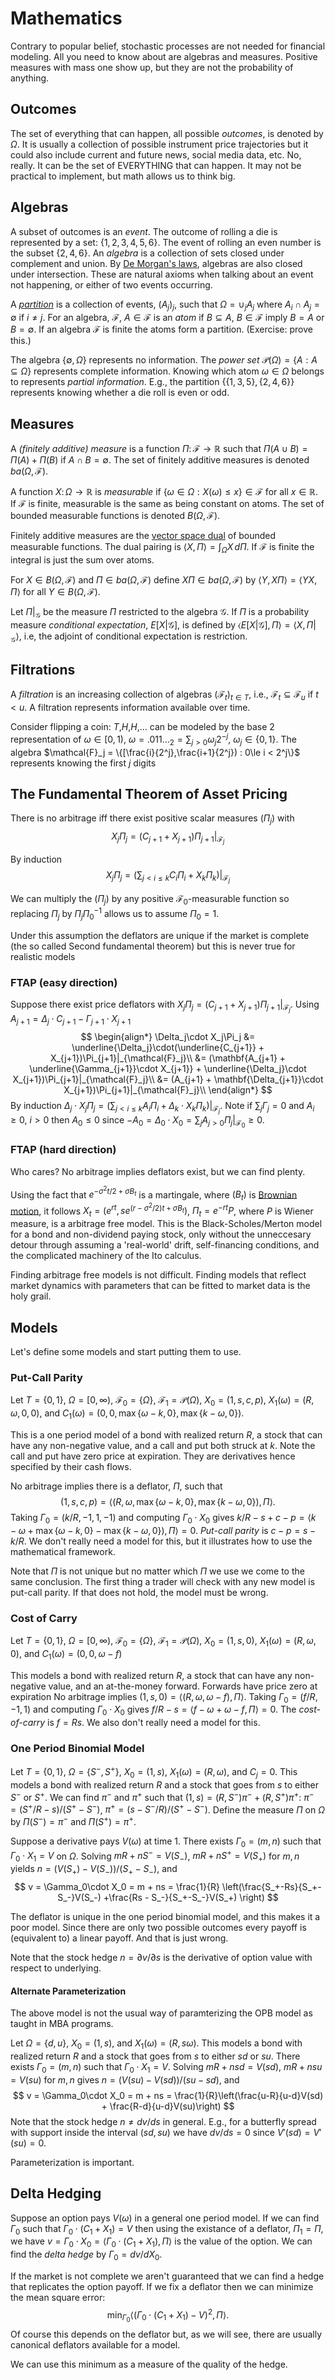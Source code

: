 # Mathematics

Contrary to popular belief, stochastic processes are not needed
for financial modeling. All you need to know about are algebras and
measures. Positive measures with mass one show up, but they
are not the probability of anything.

## Outcomes

The set of everything that can happen, all possible _outcomes_, is
denoted by $\Omega$.  It is usually a collection of possible instrument
price trajectories but it could also include current and future news,
social media data, etc. No, really. It can be the set of EVERYTHING that
can happen. It may not be practical to implement, but math allows us to
think big.

## Algebras

A subset of outcomes is an _event_. The outcome of rolling a die is
represented by a set: $\{1,2,3,4,5,6\}$. The event of rolling an even
number is the subset $\{2,4,6\}$.  An _algebra_ is a collection of sets
closed under complement and union. By
[De Morgan's laws](http://en.wikipedia.org/wiki/De_Morgans_laws),
algebras are also closed under intersection. These are natural axioms when
talking about an event not happening, or either of two events occurring.

A [_partition_](http://en.wikipedia.org/wiki/Partition_of_a_set)
is a collection of events, $(A_j)_j$,
such that $\Omega = \cup_j A_j$ where $A_i\cap A_j =
\emptyset$ if $i\not= j$. For an algebra, $\mathcal{F}$,
$A\in\mathcal{F}$ is an _atom_ if $B\subseteq A$,
$B\in\mathcal{F}$ imply $B=A$ or $B=\emptyset$.
If an algebra $\mathcal{F}$ is finite the atoms form a partition.
(Exercise: prove this.)

The algebra $\{\emptyset,\Omega\}$ represents no
information.
The _power set_ $\mathcal{P}(\Omega) =
\{A:A\subseteq\Omega\}$ represents complete information.
Knowing which atom $\omega\in\Omega$ belongs to represents
_partial information_.
E.g., the partition $\{\{1,3,5\},\{2,4,6\}\}$ represents knowing whether
a die roll is even or odd.

## Measures

A _(finitely additive) measure_ is a function
$\Pi\colon\mathcal{F}\to\mathbb{R}$ such that
$\Pi(A\cup B) = \Pi(A) + \Pi(B)$ if $A\cap B = \emptyset$.
The set of finitely additive measures is denoted $ba(\Omega,\mathcal{F})$.

A function $X\colon\Omega\to\mathbb{R}$ is _measurable_ if
$\{\omega\in\Omega: X(\omega) \le x\}\in\mathcal{F}$ for all
$x\in\mathbb{R}$. If $\mathcal{F}$ is finite, measurable is the same as
being constant on atoms. The set of bounded measurable functions
is denoted $B(\Omega, \mathcal{F})$.

Finitely additive measures are the
[vector space dual](http://en.wikipedia.org/wiki/Dual_space)
of bounded measurable functions.
The dual pairing is $\langle X,\Pi\rangle = \int_\Omega X\,d\Pi$.
If $\mathcal{F}$ is finite the integral is just the sum over
atoms.

For $X\in B(\Omega,\mathcal{F})$ and $\Pi\in ba(\Omega,\mathcal{F})$
define $X\Pi\in ba(\Omega,\mathcal{F})$ by $\langle Y,X\Pi\rangle =
\langle YX,\Pi\rangle$ for all $Y\in B(\Omega,\mathcal{F})$.

Let $\Pi|_\mathcal{G}$ be the measure $\Pi$ restricted to
the algebra $\mathcal{G}$.
If $\Pi$ is a probability measure _conditional expectation_,
$E[X|\mathcal{G}]$, is defined by $\langle E[X|\mathcal{G}],\Pi\rangle
= \langle X,\Pi|_\mathcal{G}\rangle$, i.e, the
adjoint of conditional expectation is restriction.

## Filtrations

A _filtration_ is an increasing collection of algebras
$(\mathcal{F}_t)_{t\in T}$, i.e., $\mathcal{F}_t\subseteq\mathcal{F}_u$
if $t < u$.  A filtration represents information available over time.

Consider flipping a coin: $T$,$H$,$H$,$\dots$ can be modeled by
the base 2 representation of $\omega\in[0,1)$, $\omega = .011\dots_2
= \sum_{j > 0} \omega_j 2^{-j}$, $\omega_j \in\{0,1\}$. 
The algebra $\mathcal{F}_j = \{[\frac{i}{2^j},\frac{i+1}{2^j}) : 0\le
i < 2^j\}$ represents knowing the first $j$ digits

## The Fundamental Theorem of Asset Pricing

There is no arbitrage iff there exist positive scalar measures
$(\Pi_j)$ with
$$
X_j\Pi_j = (C_{j+1} + X_{j+1})\Pi_{j+1}|_{\mathcal{F}_j}
$$

By induction
$$
X_j\Pi_j = (\sum_{j < i\le k}C_i\Pi_i + X_k\Pi_k)|_{\mathcal{F}_j} \label{ftap}
$$

We can multiply the $(\Pi_j)$ by any positive $\mathcal{F}_0$-measurable
function so replacing
$\Pi_j$ by $\Pi_j \Pi_0^{-1}$ allows us to assume $\Pi_0 = 1$.

Under this assumption the deflators are unique if the market is complete
(the so called Second fundamental theorem) but this is never true for
realistic models

### FTAP (easy direction)

Suppose there exist price deflators with
$X_j\Pi_j = (C_{j+1} + X_{j+1})\Pi_{j+1}|_{\mathcal{F}_j}$.
Using $A_{j+1} = \Delta_{j}\cdot C_{j+1} - \Gamma_{j+1}\cdot X_{j+1}$
$$
\begin{align*}
\Delta_j\cdot X_j\Pi_j
&= \underline{\Delta_j}\cdot(\underline{C_{j+1}} +
    X_{j+1})\Pi_{j+1}|_{\mathcal{F}_j}\\
&= (\mathbf{A_{j+1} + \underline{\Gamma_{j+1}}\cdot X_{j+1}} +
    \underline{\Delta_j}\cdot X_{j+1})\Pi_{j+1}|_{\mathcal{F}_j}\\
&= (A_{j+1} + \mathbf{\Delta_{j+1}}\cdot X_{j+1})\Pi_{j+1}|_{\mathcal{F}_j}\\
\end{align*}
$$
By induction $\Delta_j\cdot X_j\Pi_j = (\sum_{j < i\le k} A_i\Pi_i +
\Delta_k\cdot X_k\Pi_k)|_{\mathcal{F}_j}$.
Note if $\sum_j\Gamma_j = 0$
and $A_i\ge0$, $i>0$ then $A_0\le0$ since
$-A_0 = \Delta_0\cdot X_0 = \sum_j A_{j>0}\Pi_j|_{\mathcal{F}_0}\ge0$.

### FTAP (hard direction)

<!--|
Stephen Ross [@Ros1978] gave the first proof of the FTAP using
the Hahn-Banach theorem. His primary contribution was to extend the
Black-Scholes/Merton result from a bond, stock, and option to an
arbitrary collection of instruments and show it was essentially
a geometric fact. 

Fischer Black and Myron Scholes gave a mathematically incorrect derivation
of their eponymous partial differential equation that was immediately
corrected by Robert Merton who understood the Ito calculus better than
they did. Ross's proof neglected to establish an essential condition
required for the application of the Hahn-Banach theorem and this led
to a sequence of papers addressing the matter. The current state of
the art is [@DelSch1994] that contains a 61 page proof of the current
formulation. 
|-->

Who cares?  No arbitrage implies deflators exist, but we can find plenty.

Using the fact that $e^{-\sigma^2t/2 + \sigma B_t}$ is a martingale, where
$(B_t)$ is [Brownian motion](http://en.wikipedia.org/wiki/Brownian_motion),
it follows $X_t = (e^{rt}, se^{(r - \sigma^2/2)t + \sigma B_t})$, $\Pi_t =
e^{-rt}P$, where $P$ is Wiener measure, is a arbitrage free model.  This is
the Black-Scholes/Merton model for a bond and non-dividend paying stock,
only without the unneccesary detour through assuming a 'real-world' drift,
self-financing conditions, and the complicated machinery of the Ito calculus.

Finding arbitrage free models is not difficult.  Finding models that
reflect market dynamics with parameters that can be fitted to market
data is the holy grail.

## Models

Let's define some models and start putting them to use.

### Put-Call Parity

Let $T = \{0,1\}$, $\Omega = [0,\infty)$, $\mathcal{F}_0
= \{\Omega\}$, $\mathcal{F}_1 = \mathcal{P}(\Omega)$,
$X_0 = (1,s,c,p)$, $X_1(\omega) = (R,\omega,0,0)$, and
$C_1(\omega) = (0,0,\max\{\omega - k,0\},\max\{k -
\omega,0\})$.

This is a one period model of a bond with realized return $R$,
a stock that can have any non-negative value,
and a call and put both struck at $k$. Note the call and put
have zero price at expiration. They are derivatives hence
specified by their cash flows.

No arbitrage implies there is a deflator, $\Pi$, such that
$$
(1,s,c,p)
= \langle (R,\omega,\max\{\omega - k,0\},\max\{k - \omega,0\}), \Pi\rangle.
$$
Taking $\Gamma_0 = (k/R, -1, 1, -1)$ and computing $\Gamma_0\cdot X_0$ gives
$k/R - s + c - p
= \langle k - \omega + \max\{\omega - k,0\} - \max\{k - \omega,0\}),\Pi\rangle
= 0$.
_Put-call parity_ is $c - p = s - k/R$.  We don't really need a model
for this, but it illustrates how to use the mathematical framework.

Note that $\Pi$ is not unique but no matter which $\Pi$ we use we
come to the same conclusion. The first thing a trader will check with
any new model is put-call parity. If that does not hold, the model
must be wrong.

### Cost of Carry

Let $T = \{0,1\}$, $\Omega = [0,\infty)$, $\mathcal{F}_0
= \{\Omega\}$, $\mathcal{F}_1 = \mathcal{P}(\Omega)$,
$X_0 = (1,s,0)$, $X_1(\omega) = (R,\omega,0)$, and
$C_1(\omega) = (0, 0, \omega - f)$

This models a bond with realized return $R$, a stock that can have
any non-negative value, and an at-the-money forward.
Forwards have price zero at expiration
No arbitrage implies $(1,s,0) = \langle
(R,\omega,\omega-f),\Pi\rangle$.
Taking $\Gamma_0 = (f/R, -1, 1)$ and computing $\Gamma_0\cdot X_0$ gives
$f/R - s = \langle f - \omega + \omega - f,\Pi\rangle = 0$.
The _cost-of-carry_ is $f = Rs$.
We also don't really need a model for this.

### One Period Binomial Model

Let $T = \{0,1\}$, $\Omega = \{S^-,S^+\}$, $X_0 = (1,s)$,
$X_1(\omega) = (R,\omega)$, and $C_j = 0$.
This models a bond with realized return $R$
and a stock that goes from $s$ to either $S^-$ or $S^+$.
We can find $\pi^-$ and $\pi^+$ such that
$(1,s) = (R,S^-)\pi^- + (R,S^+)\pi^+$:
$\pi^- = (S^+/R - s)/(S^+ - S^-)$,
$\pi^+ = (s - S^-/R)/(S^+ - S^-)$.
Define the measure $\Pi$ on $\Omega$ by
$\Pi(S^-) = \pi^-$ and $\Pi(S^+) = \pi^+$.

Suppose a derivative pays $V(\omega)$ at time 1.
There exists $\Gamma_0 = (m,n)$ such that $\Gamma_0\cdot X_1 = V$
on $\Omega$.
Solving $mR + nS^- = V(S_-)$, $mR + nS^+ = V(S_+)$ for $m,n$
yields $n = (V(S_+)-V(S_-))/(S_+-S_-)$, and
$$
v = \Gamma_0\cdot X_0 = m + ns =
    \frac{1}{R}
    	\left(\frac{S_+-Rs}{S_+-S_-}V(S_-)
	    	+\frac{Rs - S_-}{S_+-S_-}V(S_+)
		\right)
$$

The deflator is unique in the one period binomial model, and this
makes it a poor model. Since there are only two possible outcomes
every payoff is (equivalent to) a linear payoff. And that is just wrong.

Note that the stock hedge $n = \partial v/\partial s$ is the
derivative of option value with respect to underlying.

#### Alternate Parameterization

The above model is not the usual way of paramterizing the OPB model
as taught in MBA programs.

Let $\Omega = \{d,u\}$, $X_0 = (1,s)$, and $X_1(\omega) = (R,s\omega)$.
This models a bond with realized return $R$
and a stock that goes from $s$ to either $sd$ or $su$.
There exists $\Gamma_0 = (m,n)$ such that $\Gamma_0\cdot X_1 = V$.
Solving $mR + nsd = V(sd)$, $mR + nsu = V(su)$ for $m,n$
gives $n = (V(su)-V(sd))/(su - sd)$, and
$$
v = \Gamma_0\cdot X_0 = m + ns = \frac{1}{R}\left(\frac{u-R}{u-d}V(sd) + \frac{R-d}{u-d}V(su)\right)
$$
Note that the stock hedge $n \not= dv/ds$ in general.
E.g., for a butterfly spread with support inside the interval $(sd,su)$
we have $dv/ds = 0$ since $V'(sd) = V'(su) = 0$.

Parameterization is important.

## Delta Hedging

Suppose an option pays $V(\omega)$ in a general one period model.
If we can find $\Gamma_0$ such
that $\Gamma_0\cdot (C_1 + X_1) = V$ then using the existance of
a deflator, $\Pi_1 = \Pi$, we have
$v = \Gamma_0\cdot X_0 = \langle \Gamma_0\cdot (C_1 + X_1),\Pi\rangle$
is the value of the option. We can find the _delta hedge_ by
$\Gamma_0 = dv/dX_0$.

If the market is not complete we aren't guaranteed that we can find
a hedge that replicates the option payoff. If we fix a deflator then
we can minimize the mean square error:
$$
	\min_{\Gamma_0} \langle (\Gamma_0\cdot (C_1 + X_1) - V)^2,\Pi\rangle.
$$
Of course this depends on the deflator but, as we will see, there are
usually canonical deflators available for a model.

We can use this minimum as a measure of the quality of the hedge.

<!--|
Derivatives
-----------

-   Prices and cash flows satisfy $\color{blue}X_j\Pi_j =
    \sum_{j < i\le k}\color{red}C_i\Pi_i +
    \color{blue}X_k\Pi_k|_{\mathcal{F}_j}$
-   For any trades $(\Gamma_j)$, $\color{blue}\Delta_j\cdot
    \color{blue}X_j\Pi_j = \sum_{j < i\le k}
    \color{red}A_i\Pi_i + \color{blue}\Delta_k\cdot
    \color{blue}X_k\Pi_k|_{\mathcal{F}_j}$
-   The position determines the value $\color{blue}\Delta_j\cdot
    \color{blue}X_j$...
-   ...and the account determines the cash flows $\color{red}A_j$
    for a derivative instrument
-   This is how to create synthetic instruments

Delta Hedging
-------------

-   Assuming $\Pi_0 = 1$ and $\Delta_j$ is eventually zero
    $$ \Delta_0\cdot X_0 = \sum_{0 <
    i}A_i\Pi_i|_{\mathcal{F}_0} $$
-   "The value of a derivative is the expected value of discounted cash
    flows"
-   _If_ a hedge exists the initial hedge is given by $$\Gamma_0 =
    \Delta_0 = \frac{\partial(\Delta_0\cdot X_0)}{\partial
    X_0} = \frac{\partial}{\partial X_0}E[\sum_{0 <
    i}A_i\Pi_i]$$
-   For a one period model with $C_j = 0$ we could solve
    $\min_{\Gamma_0}||\Gamma_0\cdot X_1 - A_1||^2$ and get a
    measure of the hedging error

A Multiperiod Model
-------------------

-   $\Omega = [0,\infty)^n$
-   $X_0 = (1,s,0)$, $X_j = (R_j, \omega_j,
    \phi_j(\omega_j))$, $X_n = (R_n, \omega_n, 0)$
-   $C_j = 0$, $0\le j < n$, $C_n = (0, 0, \omega_n -
    f)$
-   Multiperiod stock and forward contract
-   The $\phi_j$ are determined by the no arbitrage condition
-   $\langle R_j,\Pi_j\rangle = \langle R_n, \Pi_n\rangle$
-   $\langle \omega_j, \Pi_j\rangle = \langle \omega_n,
    \Pi_n\rangle$
-   $\langle \phi_j(\omega_j), \Pi_j\rangle = \langle
    \omega_n - f, \Pi_n\rangle = \langle \omega_j -
    fR_n/R_j,\Pi_j\rangle$,
-   so $\phi_j(\omega_j) = \omega_j - fR_n/R_j$

Fixed Dividends
---------------

-   $\Omega = [0,\infty)^n$
-   $X_0 = (1,s,0)$, $X_j = (R_j, \omega_j,
    \phi_j(\omega_j))$, $X_n = (R_n, \omega_n, 0)$
-   $C_0 = 0$, $C_j = (0,d_j,0)$, $0 < j < n$,
    $C_n = (0, d_n, \omega_n - f)$
-   Multiperiod stock paying dividends and forward contract
-   The $\phi_j$ are determined by the no arbitrage condition
-   $\langle R_j,\Pi_j\rangle = \langle R_n, \Pi_n\rangle$
-   $\langle \omega_j, \Pi_j\rangle = \sum_{j < k <
    n}\langle d_k, \Pi_k\rangle + \langle \omega_n + d_n,
    \Pi_n\rangle$
-   $\langle \phi_j(\omega_j), \Pi_j\rangle = \langle
    \omega_n - f, \Pi_n\rangle = \langle \omega_j -
    \sum_{j < k\le n}d_kR_n/R_k - fR_n/R_j,\Pi_j\rangle$,
-   so $\phi_j(\omega_j) = \omega_j - R_N(f/R_j +
    \sum_{j < k\le n}d_k/R_k)$

General Models
--------------

-   Specify a probability measure $P$ on $\Omega$
-   Choose $\pi_j\in B(\Omega,\mathcal{F}_j)$ and let
    $\Pi_j = \pi_jP|_{\mathcal{F}_j}$
-   Arbitrage free if $X_j\Pi_j = (C_{j+1} +
    X_{j+1})\Pi_{j+1}|_{\mathcal{F}_j}$
-   Customary to assume $\mathcal{F}_0 = \{\emptyset,\Omega\}$
    and $\pi_0 = 1$
-   The cash flows are usually specified by the market
-   The difficult part is specifying the prices and deflators

Canonical Price Deflator
------------------------

-   If $X_t = R(t)$ is deterministic and $C_t = 0$ then
    $\Pi_t = R(t)^{-1}P|_{\mathcal{F}_t}$ for any probability
    measure $P$ is a deflator for that single instrument
-   Assume for each time there is an instrument with $X_j = 1$ and
    $C_{j+1} = R_j$
-   $R_j$ is the _short realized return_ over $t_j$ to
    $t_{j+1}$
-   Define _canonical price deflators_ $$\Pi_j = (R_0\cdots
    R_{j-1})^{-1}P|_{\mathcal{F}_j}$$
-   Easy to show $\Pi_j = R_j\Pi_{j+1}|_{\mathcal{F}_j}$
-   Note $\Pi_j$ is $\mathcal{F}_{j-1}$ measurable (aka
    _predictable_)
-   There are many possible deflators, but this is canonical

Zero Coupon Bonds
-----------------

-   A zero coupon bond maturing at $u$ has $X_0 = D(u)$ and
    $C_u = 1$
-   $D(u)\Pi_0 = \Pi_u|_{\mathcal{F}_0}$ so $D(u) =
    \Pi_u(\Omega)$
-   Let $D_t(u)$ be the price at time $t$
-   $D_t(u)\Pi_t = \Pi_u|_{\mathcal{F}_t}$ so $$ D_t(u) =
    \Pi_u/\Pi_t|_{\mathcal{F}_t} = \Pi_{t\le s <
    u}R_s^{-1}P|_{\mathcal{F}_t} $$

Forward Rate Agreements
-----------------------

-   have price $X_0 = 0$ and two cash flows
    -   $C_u = -1$, $C_v = 1 + F(u,v)\delta_{u,v}$
-   $\delta_{u,v}$ is the _day count fraction_ that is
    approximately $v - u$ in years depending on the [day count
    convention](http://en.wikipedia.org/wiki/Day_count_convention)
-   Since $0 = -D(u) + (1 + F(u,v)\delta_{u,v})D(v)$ we have $$
    F(u,v) = \frac{1}{\delta_{u,v}}\left(\frac{D(u)}{D(v)} -
    1\right) =
    \frac{1}{\delta_{u,v}}\left(\frac{\Pi_u}{\Pi_v}\bigr|_{\mathcal{F}_0}
    - 1\right) $$
-   Let $F_t(u,v)$ be the forward at time $t$ over $[u,v]$
-   Since $X_t = 0 = -D_t(u) + (1 +
    F_t(u,v)\delta_{u,v})D_t(v)$ we have $$ F_t(u,v) =
    \frac{1}{\delta_{u,v}}\left(\frac{D_t(u)}{D_t(v)} - 1\right)
    =
    \frac{1}{\delta_{u,v}}\left(\frac{\Pi_u}{\Pi_v}\bigr|_{\mathcal{F}_t}
    - 1\right) $$

Forward Rate Agreements w/o Notional
------------------------------------

-   Can also be specified as a single cash flow
-   price $X_0 = 0$ and forward $f(u,v)$ with
    -   $C_v = (F_u(u,v) - f(u,v))\delta_{u,v}$
-   Prevailing forward rate at start of period versus fixed
-   Note $0 = (F_u(u,v) -
    f(u,v))\delta_{u,v}\Pi_v|_{\mathcal{F}_0} = (\Pi_u -
    \Pi_v - f(u,v)\delta{u,v})|_{\mathcal{F}_0}$
-   and $F_0(u,v)\delta_{u,v}\Pi_v|_{\mathcal{F}_0} = (\Pi_u
    - \Pi_v)|_{\mathcal{F}_0}$
-   so $f(u,v) = F_0(u,v)$
-   These two contracts have very different risk profiles

Counterparty Risk
-----------------

-   Assume default time $T$ and recovery $R$ on remaining cash
    flows
-   $R$ assumed to be a constant, $T$ is a random variable
-   Assume $T$ is independent of the deflators
-   Augment sample space to $\Omega' = \Omega\times [0,\infty)$
-   Augment filtration to $\mathcal{F}_t' = \mathcal{F}_t \times
    \mathcal{B}_t$,
-   Where $B_t$ contains the set $(t,\infty)$ and any
    $B\subset [0,t]$
-   At time $t$ we either know the default time exactly or only that
    it has some value greater than $t$

|-->

